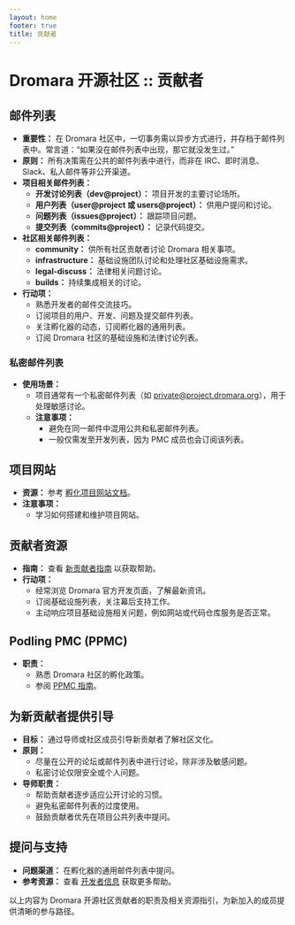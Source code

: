 ```yaml
---
layout: home
footer: true
title: 贡献者
---
```


# Dromara 开源社区 :: 贡献者

## 邮件列表

- **重要性：** 在 Dromara 社区中，一切事务需以异步方式进行，并存档于邮件列表中。常言道：“如果没在邮件列表中出现，那它就没发生过。”
- **原则：** 所有决策需在公共的邮件列表中进行，而非在 IRC、即时消息、Slack、私人邮件等非公开渠道。
- **项目相关邮件列表：**
    - **开发讨论列表（dev@project）：** 项目开发的主要讨论场所。
    - **用户列表（user@project 或 users@project）：** 供用户提问和讨论。
    - **问题列表（issues@project）：** 跟踪项目问题。
    - **提交列表（commits@project）：** 记录代码提交。
- **社区相关邮件列表：**
    - **community：** 供所有社区贡献者讨论 Dromara 相关事项。
    - **infrastructure：** 基础设施团队讨论和处理社区基础设施需求。
    - **legal-discuss：** 法律相关问题讨论。
    - **builds：** 持续集成相关的讨论。
- **行动项：**
    - 熟悉开发者的邮件交流技巧。
    - 订阅项目的用户、开发、问题及提交邮件列表。
    - 关注孵化器的动态，订阅孵化器的通用列表。
    - 订阅 Dromara 社区的基础设施和法律讨论列表。

### 私密邮件列表
- **使用场景：**
    - 项目通常有一个私密邮件列表（如 private@project.dromara.org），用于处理敏感讨论。
    - **注意事项：**
        - 避免在同一邮件中混用公共和私密邮件列表。
        - 一般仅需发至开发列表，因为 PMC 成员也会订阅该列表。

## 项目网站

- **资源：** 参考 [孵化项目网站文档](http://www.dromara.org/dev/)。
- **注意事项：**
    - 学习如何搭建和维护项目网站。

## 贡献者资源

- **指南：** 查看 [新贡献者指南](http://www.dromara.org/dev/) 以获取帮助。
- **行动项：**
    - 经常浏览 Dromara 官方开发页面，了解最新资讯。
    - 订阅基础设施列表，关注幕后支持工作。
    - 主动响应项目基础设施相关问题，例如网站或代码仓库服务是否正常。

## Podling PMC (PPMC)

- **职责：**
    - 熟悉 Dromara 社区的孵化政策。
    - 参阅 [PPMC 指南](http://www.dromara.org/dev/)。

## 为新贡献者提供引导

- **目标：** 通过导师或社区成员引导新贡献者了解社区文化。
- **原则：**
    - 尽量在公开的论坛或邮件列表中进行讨论，除非涉及敏感问题。
    - 私密讨论仅限安全或个人问题。
- **导师职责：**
    - 帮助贡献者逐步适应公开讨论的习惯。
    - 避免私密邮件列表的过度使用。
    - 鼓励贡献者优先在项目公共列表中提问。

## 提问与支持

- **问题渠道：** 在孵化器的通用邮件列表中提问。
- **参考资源：** 查看 [开发者信息](http://www.dromara.org/dev/) 获取更多帮助。

以上内容为 Dromara 开源社区贡献者的职责及相关资源指引，为新加入的成员提供清晰的参与路径。